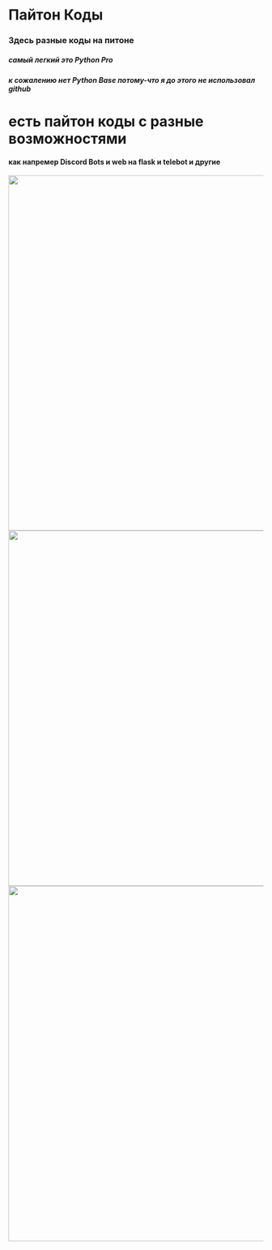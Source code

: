 # Пайтон Коды
### Здесь разные коды на питоне
##### самый легкий это Python Pro
##### к сожалению нет Python Base потому-что я до этого не использовал github

# есть пайтон коды с разные возможностями
#### как напремер **Discord Bots** и **web на flask** и **telebot** и другие
<img src="https://github.com/Frozn11/progect/blob/main/Lesons/images/Discord_6NkYeqQNQw.png" width="1005" height="700" /> <img src="https://github.com/Frozn11/progect/blob/main/Lesons/images/Telegram_HaNFdiY6Qf.png" width="1005" height="700" />
<img src="https://github.com/Frozn11/progect/blob/main/Lesons/images/firefox_BBmRTWQRlT.png" width="1005" height="700" />


